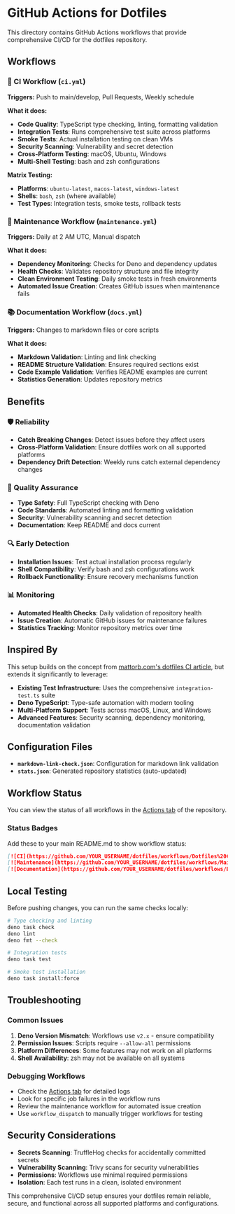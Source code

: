 # GitHub Actions for Dotfiles

This directory contains GitHub Actions workflows that provide comprehensive CI/CD for the dotfiles repository.

## Workflows

### 🔧 CI Workflow (`ci.yml`)
**Triggers:** Push to main/develop, Pull Requests, Weekly schedule

**What it does:**
- **Code Quality**: TypeScript type checking, linting, formatting validation
- **Integration Tests**: Runs comprehensive test suite across platforms
- **Smoke Tests**: Actual installation testing on clean VMs
- **Security Scanning**: Vulnerability and secret detection
- **Cross-Platform Testing**: macOS, Ubuntu, Windows
- **Multi-Shell Testing**: bash and zsh configurations

**Matrix Testing:**
- **Platforms**: `ubuntu-latest`, `macos-latest`, `windows-latest`
- **Shells**: `bash`, `zsh` (where available)
- **Test Types**: Integration tests, smoke tests, rollback tests

### 🔄 Maintenance Workflow (`maintenance.yml`)
**Triggers:** Daily at 2 AM UTC, Manual dispatch

**What it does:**
- **Dependency Monitoring**: Checks for Deno and dependency updates
- **Health Checks**: Validates repository structure and file integrity
- **Clean Environment Testing**: Daily smoke tests in fresh environments
- **Automated Issue Creation**: Creates GitHub issues when maintenance fails

### 📚 Documentation Workflow (`docs.yml`)
**Triggers:** Changes to markdown files or core scripts

**What it does:**
- **Markdown Validation**: Linting and link checking
- **README Structure Validation**: Ensures required sections exist
- **Code Example Validation**: Verifies README examples are current
- **Statistics Generation**: Updates repository metrics

## Benefits

### 🛡️ Reliability
- **Catch Breaking Changes**: Detect issues before they affect users
- **Cross-Platform Validation**: Ensure dotfiles work on all supported platforms
- **Dependency Drift Detection**: Weekly runs catch external dependency changes

### 🚀 Quality Assurance
- **Type Safety**: Full TypeScript checking with Deno
- **Code Standards**: Automated linting and formatting validation
- **Security**: Vulnerability scanning and secret detection
- **Documentation**: Keep README and docs current

### 🔍 Early Detection
- **Installation Issues**: Test actual installation process regularly
- **Shell Compatibility**: Verify bash and zsh configurations work
- **Rollback Functionality**: Ensure recovery mechanisms function

### 📊 Monitoring
- **Automated Health Checks**: Daily validation of repository health
- **Issue Creation**: Automatic GitHub issues for maintenance failures
- **Statistics Tracking**: Monitor repository metrics over time

## Inspired By

This setup builds on the concept from [mattorb.com's dotfiles CI article](https://mattorb.com/ci-your-dotfiles-with-github-actions/), but extends it significantly to leverage:

- **Existing Test Infrastructure**: Uses the comprehensive `integration-test.ts` suite
- **Deno TypeScript**: Type-safe automation with modern tooling
- **Multi-Platform Support**: Tests across macOS, Linux, and Windows
- **Advanced Features**: Security scanning, dependency monitoring, documentation validation

## Configuration Files

- **`markdown-link-check.json`**: Configuration for markdown link validation
- **`stats.json`**: Generated repository statistics (auto-updated)

## Workflow Status

You can view the status of all workflows in the [Actions tab](../../actions) of the repository.

### Status Badges

Add these to your main README.md to show workflow status:

```markdown
[![CI](https://github.com/YOUR_USERNAME/dotfiles/workflows/Dotfiles%20CI/badge.svg)](https://github.com/YOUR_USERNAME/dotfiles/actions/workflows/ci.yml)
[![Maintenance](https://github.com/YOUR_USERNAME/dotfiles/workflows/Maintenance/badge.svg)](https://github.com/YOUR_USERNAME/dotfiles/actions/workflows/maintenance.yml)
[![Documentation](https://github.com/YOUR_USERNAME/dotfiles/workflows/Documentation/badge.svg)](https://github.com/YOUR_USERNAME/dotfiles/actions/workflows/docs.yml)
```

## Local Testing

Before pushing changes, you can run the same checks locally:

```bash
# Type checking and linting
deno task check
deno lint
deno fmt --check

# Integration tests
deno task test

# Smoke test installation
deno task install:force
```

## Troubleshooting

### Common Issues

1. **Deno Version Mismatch**: Workflows use `v2.x` - ensure compatibility
2. **Permission Issues**: Scripts require `--allow-all` permissions
3. **Platform Differences**: Some features may not work on all platforms
4. **Shell Availability**: zsh may not be available on all systems

### Debugging Workflows

- Check the [Actions tab](../../actions) for detailed logs
- Look for specific job failures in the workflow runs
- Review the maintenance workflow for automated issue creation
- Use `workflow_dispatch` to manually trigger workflows for testing

## Security Considerations

- **Secrets Scanning**: TruffleHog checks for accidentally committed secrets
- **Vulnerability Scanning**: Trivy scans for security vulnerabilities
- **Permissions**: Workflows use minimal required permissions
- **Isolation**: Each test runs in a clean, isolated environment

This comprehensive CI/CD setup ensures your dotfiles remain reliable, secure, and functional across all supported platforms and configurations. 